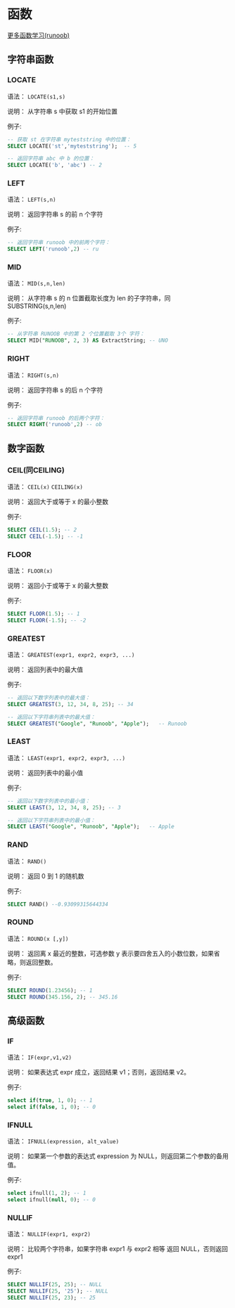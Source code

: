 # 函数
[更多函数学习(runoob)](https://www.runoob.com/mysql/mysql-functions.html)
## 字符串函数
### LOCATE
语法：
`LOCATE(s1,s)`

说明：
从字符串 s 中获取 s1 的开始位置

例子:
```sql
-- 获取 st 在字符串 myteststring 中的位置：
SELECT LOCATE('st','myteststring');  -- 5

-- 返回字符串 abc 中 b 的位置：
SELECT LOCATE('b', 'abc') -- 2
```

### LEFT
语法：
`LEFT(s,n)`

说明：
返回字符串 s 的前 n 个字符

例子:
```sql
-- 返回字符串 runoob 中的前两个字符：
SELECT LEFT('runoob',2) -- ru
```

### MID
语法：
`MID(s,n,len)`

说明：
从字符串 s 的 n 位置截取长度为 len 的子字符串，同 SUBSTRING(s,n,len)

例子:
```sql
-- 从字符串 RUNOOB 中的第 2 个位置截取 3个 字符：
SELECT MID("RUNOOB", 2, 3) AS ExtractString; -- UNO
```

### RIGHT
语法：
`RIGHT(s,n)`

说明：
返回字符串 s 的后 n 个字符

例子:
```sql
-- 返回字符串 runoob 的后两个字符：
SELECT RIGHT('runoob',2) -- ob
```
## 数字函数
### CEIL(同CEILING)
语法：
`CEIL(x)`
`CEILING(x)`

说明：
返回大于或等于 x 的最小整数

例子:
```sql
SELECT CEIL(1.5); -- 2
SELECT CEIL(-1.5); -- -1
```

### FLOOR
语法：
`FLOOR(x)`

说明：
返回小于或等于 x 的最大整数

例子:
```sql
SELECT FLOOR(1.5); -- 1
SELECT FLOOR(-1.5); -- -2
```

### GREATEST
语法：
`GREATEST(expr1, expr2, expr3, ...)`

说明：
返回列表中的最大值

例子:
```sql
-- 返回以下数字列表中的最大值：
SELECT GREATEST(3, 12, 34, 8, 25); -- 34

-- 返回以下字符串列表中的最大值：
SELECT GREATEST("Google", "Runoob", "Apple");   -- Runoob
```

### LEAST
语法：
`LEAST(expr1, expr2, expr3, ...)`

说明：
返回列表中的最小值

例子:
```sql
-- 返回以下数字列表中的最小值：
SELECT LEAST(3, 12, 34, 8, 25); -- 3

-- 返回以下字符串列表中的最小值：
SELECT LEAST("Google", "Runoob", "Apple");   -- Apple
```

### RAND
语法：
`RAND()`

说明：
返回 0 到 1 的随机数

例子:
```sql
SELECT RAND() --0.93099315644334
```

### ROUND
语法：
`ROUND(x [,y])`

说明：
返回离 x 最近的整数，可选参数 y 表示要四舍五入的小数位数，如果省略，则返回整数。

例子:
```sql
SELECT ROUND(1.23456); -- 1
SELECT ROUND(345.156, 2); -- 345.16

```
## 高级函数

### IF
语法：
`IF(expr,v1,v2)`

说明：
如果表达式 expr 成立，返回结果 v1；否则，返回结果 v2。

例子:
```sql
select if(true, 1, 0); -- 1
select if(false, 1, 0);	-- 0
```

### IFNULL
语法：
`IFNULL(expression, alt_value)`

说明：
如果第一个参数的表达式 expression 为 NULL，则返回第二个参数的备用值。

例子:
```sql
select ifnull(1, 2); -- 1
select ifnull(null, 0); -- 0
```

### NULLIF
语法：
`NULLIF(expr1, expr2)`

说明：
比较两个字符串，如果字符串 expr1 与 expr2 相等 返回 NULL，否则返回 expr1

例子:
```sql
SELECT NULLIF(25, 25); -- NULL
SELECT NULLIF(25, '25'); -- NULL
SELECT NULLIF(25, 23); -- 25
```